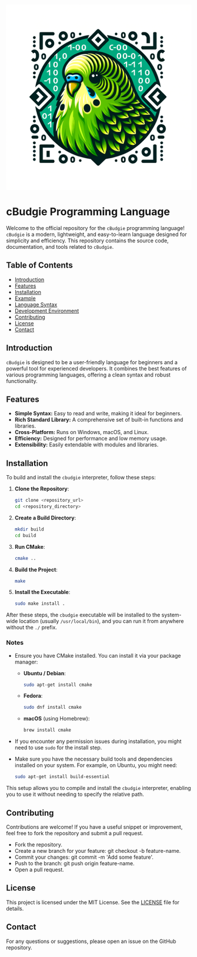 ![Logo](logo.png)
# cBudgie Programming Language

Welcome to the official repository for the `cBudgie` programming language! `cBudgie` is a modern, lightweight, and easy-to-learn language designed for simplicity and efficiency. This repository contains the source code, documentation, and tools related to `cBudgie`.

## Table of Contents

- [Introduction](#introduction)
- [Features](#features)
- [Installation](#installation)
- [Example](#hello-world-example)
- [Language Syntax](#language-syntax)
- [Development Environment](#development-environment)
- [Contributing](#contributing)
- [License](#license)
- [Contact](#contact)

## Introduction

`cBudgie` is designed to be a user-friendly language for beginners and a powerful tool for experienced developers. It combines the best features of various programming languages, offering a clean syntax and robust functionality.

## Features

- **Simple Syntax:** Easy to read and write, making it ideal for beginners.
- **Rich Standard Library:** A comprehensive set of built-in functions and libraries.
- **Cross-Platform:** Runs on Windows, macOS, and Linux.
- **Efficiency:** Designed for performance and low memory usage.
- **Extensibility:** Easily extendable with modules and libraries.

## Installation

To build and install the `cbudgie` interpreter, follow these steps:

1. **Clone the Repository**:
    ```sh
    git clone <repository_url>
    cd <repository_directory>
    ```

2. **Create a Build Directory**:
    ```sh
    mkdir build
    cd build
    ```

3. **Run CMake**:
    ```sh
    cmake ..
    ```

4. **Build the Project**:
    ```sh
    make
    ```

5. **Install the Executable**:
    ```sh
    sudo make install .
    ```

After these steps, the `cbudgie` executable will be installed to the system-wide location (usually `/usr/local/bin`), and you can run it from anywhere without the `./` prefix.

### Notes

- Ensure you have CMake installed. You can install it via your package manager:
    - **Ubuntu / Debian**:
        ```sh
        sudo apt-get install cmake
        ```
    - **Fedora**:
        ```sh
        sudo dnf install cmake
        ```
    - **macOS** (using Homebrew):
        ```sh
        brew install cmake
        ```

- If you encounter any permission issues during installation, you might need to use `sudo` for the install step.
- Make sure you have the necessary build tools and dependencies installed on your system. For example, on Ubuntu, you might need:

    ```sh
    sudo apt-get install build-essential
    ```

This setup allows you to compile and install the `cbudgie` interpreter, enabling you to use it without needing to specify the relative path.

## Contributing

Contributions are welcome! If you have a useful snippet or improvement, feel free to fork the repository and submit a pull request.

   - Fork the repository.
   - Create a new branch for your feature: git checkout -b feature-name.
   - Commit your changes: git commit -m 'Add some feature'.
   - Push to the branch: git push origin feature-name.
   - Open a pull request.

## License

This project is licensed under the MIT License. See the [LICENSE](LICENSE) file for details.

## Contact

For any questions or suggestions, please open an issue on the GitHub repository.